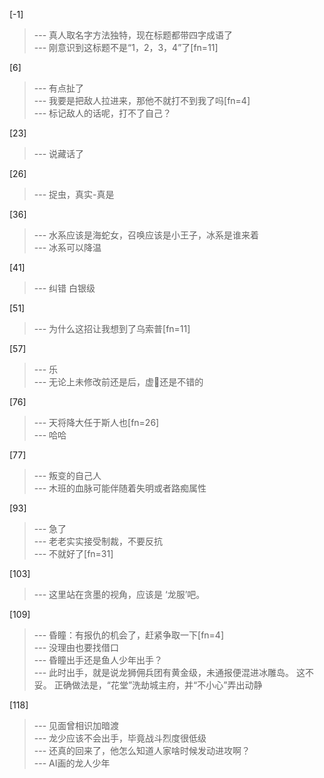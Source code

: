 
[-1] 
>--- 真人取名字方法独特，现在标题都带四字成语了<br>
>--- 刚意识到这标题不是“1，2，3，4”了[fn=11]<br>

[6] 
>--- 有点扯了<br>
>--- 我要是把敌人拉进来，那他不就打不到我了吗[fn=4]<br>
>--- 标记敌人的话呢，打不了自己？<br>

[23] 
>--- 说藏话了<br>

[26] 
>--- 捉虫，真实-真是<br>

[36] 
>--- 水系应该是海蛇女，召唤应该是小王子，冰系是谁来着<br>
>--- 冰系可以降温<br>

[41] 
>--- 纠错  白银级<br>

[51] 
>--- 为什么这招让我想到了乌索普[fn=11]<br>

[57] 
>--- 乐<br>
>--- 无论上未修改前还是后，虚🐎还是不错的<br>

[76] 
>--- 天将降大任于斯人也[fn=26]<br>
>--- 哈哈<br>

[77] 
>--- 叛变的自己人<br>
>--- 木班的血脉可能伴随着失明或者路痴属性<br>

[93] 
>--- 急了<br>
>--- 老老实实接受制裁，不要反抗<br>
>--- 不就好了[fn=31]<br>

[103] 
>--- 这里站在贪墨的视角，应该是
‘龙服’吧。<br>

[109] 
>--- 昏瞳：有报仇的机会了，赶紧争取一下[fn=4]<br>
>--- 没理由也要找借口<br>
>--- 昏瞳出手还是鱼人少年出手？<br>
>--- 此时出手，就是说龙狮佣兵团有黄金级，未通报便混进冰雕岛。
这不妥。
正确做法是，“花堂”洗劫城主府，并“不小心”弄出动静<br>

[118] 
>--- 见面曾相识加暗渡<br>
>--- 龙少应该不会出手，毕竟战斗烈度很低级<br>
>--- 还真的回来了，他怎么知道人家啥时候发动进攻啊？<br>
>--- AI画的龙人少年<br>
